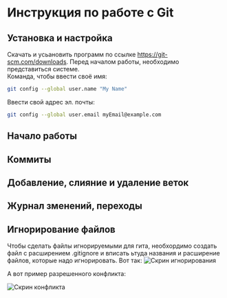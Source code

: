 # Инструкция по работе с  Git

## Установка и настройка
Скачать и усьановить программ по ссылке https://git-scm.com/downloads.
Перед началом работы, необходимо представиться системе.\
Команда, чтобы ввести своё имя:

```sh
git config --global user.name "My Name"
```
Ввести свой адрес эл. почты:

```sh
git config --global user.email myEmail@example.com
```

## Начало работы

## Коммиты

## Добавление, слияние и удаление веток

## Журнал зменений, переходы

## Игнорирование файлов

Чтобы сделать файлы игнорируемыми для гита, необхордимо создать файл с расширением .gitignore и вписать ьтуда названия и расширение файлов, которые надо игнорировать. 
Вот так: 
![Скрин игнорирования](/Скрин%20игнор.png)

А вот пример разрешенного конфликта:

![Скрин конфликта](/Скрин%20конфликта.png)
